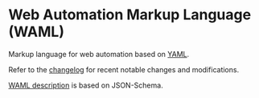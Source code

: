 # Web Automation Markup Language (WAML)
Markup language for web automation based on [YAML].

Refer to the [changelog] for recent notable changes and modifications.

[WAML description] is based on JSON-Schema.

[YAML]: http://www.yaml.org
[changelog]: CHANGELOG.md
[WAML description]: SCHEMA.md
